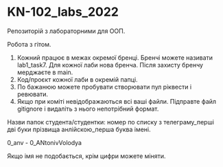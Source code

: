 # KN-102_labs_2022
Репозиторій з лабораторними для ООП.

Робота з гітом.
1. Кожний працює в межах окремої бренці. Бренчі можете називати lab1_task7. Для кожної лаби нова бренча. Після захисту бренчу мерджаєте в main.
2. Код/проєкт кожної лаби в окремій папці.
3. По бажанюю можете пробувати створювати пул ріквести і ревювати.
4. Якщо при коміті невідображаються всі ваші файли. Підправте файл gitignore і видаліть з нього непотрібний формат.

Назви папок студента/студентки:
номер по списку з телеграму_перші дві буки прізвища анлійскою_перша буква імені.

0_anv - 0_ANtonivVolodya

Якщо імя не подобається, крім цифри можете міняти.
